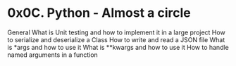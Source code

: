 # 0x0C. Python - Almost a circle

General What is Unit testing and how to implement it in a large project How to
serialize and deserialize a Class How to write and read a JSON file What is
\*args and how to use it What is \*\*kwargs and how to use it How to handle named
arguments in a function
